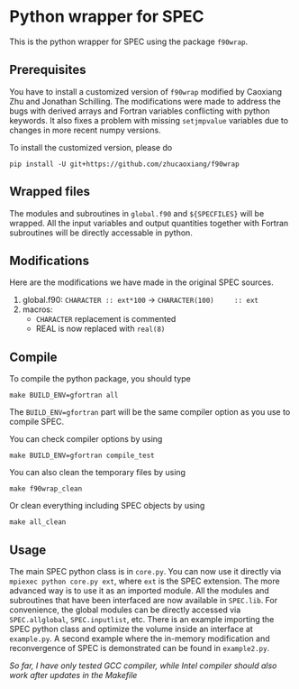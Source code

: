 # Python wrapper for SPEC

This is the python wrapper for SPEC using the package `f90wrap`.

## Prerequisites
You have to install a customized version of `f90wrap` modified by Caoxiang Zhu and Jonathan Schilling.
The modifications were made to address the bugs with derived arrays and Fortran variables conflicting with python keywords.
It also fixes a problem with missing `setjmpvalue` variables due to changes in more recent numpy versions.

To install the customized version, please do
```
pip install -U git+https://github.com/zhucaoxiang/f90wrap
```

## Wrapped files
The modules and subroutines in `global.f90` and `${SPECFILES}` will be wrapped.
All the input variables and output quantities together with Fortran subroutines will be directly accessable in python.

## Modifications
Here are the modifications we have made in the original SPEC sources.

1. global.f90: `CHARACTER :: ext*100` -> `CHARACTER(100)     :: ext`
2. macros:
   - `CHARACTER` replacement is commented
   - REAL is now replaced with `real(8)`

## Compile
To compile the python package, you should type
```
make BUILD_ENV=gfortran all
```
The `BUILD_ENV=gfortran` part will be the same compiler option as you use to compile SPEC.

You can check compiler options by using
```
make BUILD_ENV=gfortran compile_test
```

You can also clean the temporary files by using
```
make f90wrap_clean
```
Or clean everything including SPEC objects by using
```
make all_clean
```

## Usage
The main SPEC python class is in `core.py`.
You can now use it directly via `mpiexec python core.py ext`, where `ext` is the SPEC extension.
The more advanced way is to use it as an imported module.
All the modules and subroutines that have been interfaced are now available in `SPEC.lib`.
For convenience, the global modules can be directly accessed via `SPEC.allglobal`, `SPEC.inputlist`, etc.
There is an example importing the SPEC python class and optimize the volume inside an interface at `example.py`.
A second example where the in-memory modification and reconvergence of SPEC is demonstrated can be found in `example2.py`.

*So far, I have only tested GCC compiler, while Intel compiler should also work after updates in the Makefile*
